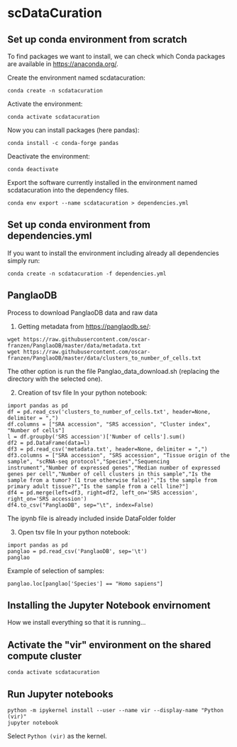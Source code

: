 # scDataCuration

## Set up conda environment from scratch

To find packages we want to install, we can check which Conda packages are available in
https://anaconda.org/.

Create the environment named scdatacuration:

```
conda create -n scdatacuration

```

Activate the environment:

```
conda activate scdatacuration
```

Now you can install packages (here pandas):

```
conda install -c conda-forge pandas
```

Deactivate the environment:

```
conda deactivate
```

Export the software currently installed in the environment named scdatacuration into the dependency files.

```
conda env export --name scdatacuration > dependencies.yml
```

## Set up conda environment from dependencies.yml

If you want to install the environment including already all dependencies simply run:

```
conda create -n scdatacuration -f dependencies.yml
```

## PanglaoDB

Process to download PanglaoDB data and raw data

1. Getting metadata from https://panglaodb.se/:
```
wget https://raw.githubusercontent.com/oscar-franzen/PanglaoDB/master/data/metadata.txt
wget https://raw.githubusercontent.com/oscar-franzen/PanglaoDB/master/data/clusters_to_number_of_cells.txt
```
The other option is run the file Panglao_data_download.sh (replacing the directory with the selected one).

2. Creation of tsv file
In your python notebook:
```
import pandas as pd
df = pd.read_csv('clusters_to_number_of_cells.txt', header=None, delimiter = ",")
df.columns = ["SRA accession", "SRS accession", "Cluster index", "Number of cells"]
l = df.groupby('SRS accession')['Number of cells'].sum()
df2 = pd.DataFrame(data=l)
df3 = pd.read_csv('metadata.txt', header=None, delimiter = ",")
df3.columns = ["SRA accession", "SRS accession", "Tissue origin of the sample", "scRNA-seq protocol","Species","Sequencing instrument","Number of expressed genes","Median number of expressed genes per cell","Number of cell clusters in this sample","Is the sample from a tumor? (1 true otherwise false)","Is the sample from primary adult tissue?","Is the sample from a cell line?"]
df4 = pd.merge(left=df3, right=df2, left_on='SRS accession', right_on='SRS accession')
df4.to_csv("PanglaoDB", sep="\t", index=False)
```
The ipynb file is already included inside DataFolder folder

3. Open tsv file
In your python notebook:
```
import pandas as pd
panglao = pd.read_csv('PanglaoDB', sep='\t')
panglao
```
Example of selection of samples:
```
panglao.loc[panglao['Species'] == "Homo sapiens"]
```
## Installing the Jupyter Notebook envirnoment

How we install everything so that it is running...


## Activate the "vir" environment on the shared compute cluster
```
conda activate scdatacuration
```

## Run Jupyter notebooks

```
python -m ipykernel install --user --name vir --display-name "Python (vir)"
jupyter notebook
```
Select `Python (vir)` as the kernel.
